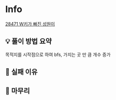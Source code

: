 # Info
[28471 W키가 빠진 성원이](https://www.acmicpc.net/problem/28471)

## 💡 풀이 방법 요약

목적지를 시작점으로 하여 bfs, 가지는 곳 만 큼 개수 증가

## 👀 실패 이유

## 🙂 마무리

